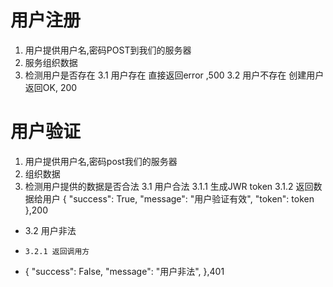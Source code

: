 # 用户注册
1. 用户提供用户名,密码POST到我们的服务器
2. 服务组织数据
3. 检测用户是否存在
3.1 用户存在
    直接返回error ,500
3.2 用户不存在
    创建用户
    返回OK, 200

# 用户验证
1. 用户提供用户名,密码post我们的服务器
2. 组织数据
3. 检测用户提供的数据是否合法
3.1 用户合法
    3.1.1 生成JWR token
    3.1.2 返回数据给用户
        {
            "success": True,
            "message": "用户验证有效",
            "token": token
        },200
- 3.2 用户非法
-     3.2.1 返回调用方
- {
  "success": False,
  "message": "用户非法",
  },401
